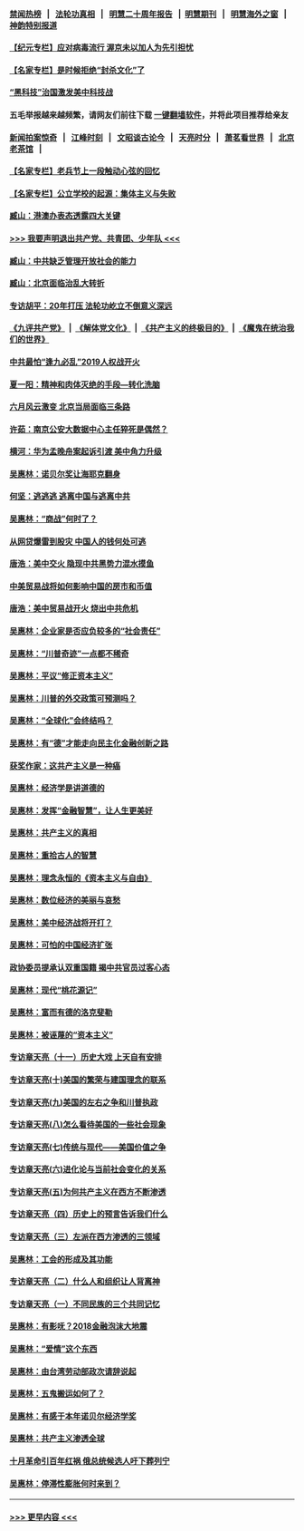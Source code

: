 #### [禁闻热榜](热点新闻.md?=0)  &nbsp;&nbsp;|&nbsp;&nbsp; [法轮功真相](https://github.com/gfw-breaker/truth/blob/master/README.md?=0) &nbsp;&nbsp;|&nbsp;&nbsp; [明慧二十周年报告](https://github.com/gfw-breaker/mh-reports/blob/master/README.md?=0) &nbsp;&nbsp;|&nbsp;&nbsp;[明慧期刊](https://github.com/gfw-breaker/mh-qikan) &nbsp;&nbsp;|&nbsp;&nbsp; [明慧海外之窗](https://github.com/gfw-breaker/mh-news/blob/master/README.md?=0) &nbsp;&nbsp;|&nbsp;&nbsp; [神韵特别报道](https://github.com/gfw-breaker/mh-news/blob/master/shenyun.md?=0)
#### [【纪元专栏】应对病毒流行 渥京未以加人为先引担忧](../pages/nsc423/n11875714.md?t=02231831) 
#### [【名家专栏】是时候拒绝“封杀文化”了](../pages/nsc423/n11814093.md?t=02231831) 
#### [“黑科技”治国激发美中科技战](../pages/nsc423/n11638056.md?t=02231831) 
#### 五毛举报越来越频繁，请网友们前往下载 [一键翻墙软件](https://github.com/gfw-breaker/ssr-accounts)，并将此项目推荐给亲友
#### [新闻拍案惊奇](https://github.com/gfw-breaker/banned-news/blob/master/pages/link4.md) &nbsp;&nbsp;|&nbsp;&nbsp; [江峰时刻](https://github.com/gfw-breaker/banned-news/blob/master/pages/link4.md) &nbsp;&nbsp;|&nbsp;&nbsp; [文昭谈古论今](https://github.com/gfw-breaker/banned-news/blob/master/pages/link4.md) &nbsp;&nbsp;|&nbsp;&nbsp; [天亮时分](https://github.com/gfw-breaker/banned-news/blob/master/pages/link4.md) &nbsp;&nbsp;|&nbsp;&nbsp; [萧茗看世界](https://github.com/gfw-breaker/banned-news/blob/master/pages/link4.md) &nbsp;&nbsp;|&nbsp;&nbsp; [北京老茶馆](https://github.com/gfw-breaker/banned-news/blob/master/pages/link4.md) &nbsp;&nbsp;|&nbsp;&nbsp; 
#### [【名家专栏】老兵节上一段触动心弦的回忆](../pages/nsc423/n11646016.md?t=02231831) 
#### [【名家专栏】公立学校的起源：集体主义与失败](../pages/nsc423/n11601833.md?t=02231831) 
#### [臧山：港澳办表态透露四大关键](../pages/nsc423/n11421628.md?t=02231831) 
#### [>>> 我要声明退出共产党、共青团、少年队 <<<](https://github.com/begood0513/goodnews/blob/master/quit/letter.md) 
#### [臧山：中共缺乏管理开放社会的能力](../pages/nsc423/n11407457.md?t=02231831) 
#### [臧山：北京面临治乱大转折](../pages/nsc423/n11406895.md?t=02231831) 
#### [专访胡平：20年打压 法轮功屹立不倒意义深远](../pages/nsc423/n11398800.md?t=02231831) 
#### [《九评共产党》](https://github.com/begood0513/9ping.md/blob/master/README.md) &nbsp;|&nbsp; [《解体党文化》](../../../../jtdwh.md/blob/master/README.md)  &nbsp;|&nbsp; [《共产主义的终极目的》](../../../../gczydzjmd.md/blob/master/README.md) &nbsp;|&nbsp; [《魔鬼在统治我们的世界》](../../../../mgztzwmdsj.md/blob/master/README.md) 
#### [中共最怕“逢九必乱”2019人权战开火](../pages/nsc423/n11385248.md?t=02231831) 
#### [夏一阳：精神和肉体灭绝的手段—转化洗脑](../pages/nsc423/n11368250.md?t=02231831) 
#### [六月风云激变 北京当局面临三条路](../pages/nsc423/n11313668.md?t=02231831) 
#### [许茹：南京公安大数据中心主任猝死是偶然？](../pages/nsc423/n11064744.md?t=02231831) 
#### [横河：华为孟晚舟案起诉引渡 美中角力升级](../pages/nsc423/n11027230.md?t=02231831) 
#### [吴惠林：诺贝尔奖让海耶克翻身](../pages/nsc423/n10890049.md?t=02231831) 
#### [何坚：逃逃逃 逃离中国与逃离中共](../pages/nsc423/n10592891.md?t=02231831) 
#### [吴惠林：“商战”何时了？](../pages/nsc423/n10573558.md?t=02231831) 
#### [从网贷爆雷到股灾 中国人的钱何处可逃](../pages/nsc423/n10572800.md?t=02231831) 
#### [唐浩：美中交火 隐现中共黑势力混水摸鱼](../pages/nsc423/n10544040.md?t=02231831) 
#### [中美贸易战将如何影响中国的房市和币值](../pages/nsc423/n10543697.md?t=02231831) 
#### [唐浩：美中贸易战开火 烧出中共危机](../pages/nsc423/n10540126.md?t=02231831) 
#### [吴惠林：企业家是否应负较多的“社会责任”](../pages/nsc423/n10535022.md?t=02231831) 
#### [吴惠林：“川普奇迹”一点都不稀奇](../pages/nsc423/n10512808.md?t=02231831) 
#### [吴惠林：平议“修正资本主义”](../pages/nsc423/n10495724.md?t=02231831) 
#### [吴惠林：川普的外交政策可预测吗？](../pages/nsc423/n10462387.md?t=02231831) 
#### [吴惠林：“全球化”会终结吗？](../pages/nsc423/n10452838.md?t=02231831) 
#### [吴惠林：有“德”才能走向民主化金融创新之路](../pages/nsc423/n10432292.md?t=02231831) 
#### [获奖作家：这共产主义是一种癌](../pages/nsc423/n10431541.md?t=02231831) 
#### [吴惠林：经济学是讲道德的](../pages/nsc423/n10398014.md?t=02231831) 
#### [吴惠林：发挥“金融智慧”，让人生更美好](../pages/nsc423/n10375019.md?t=02231831) 
#### [吴惠林：共产主义的真相](../pages/nsc423/n10351394.md?t=02231831) 
#### [吴惠林：重拾古人的智慧](../pages/nsc423/n10337691.md?t=02231831) 
#### [吴惠林：理念永恒的《资本主义与自由》](../pages/nsc423/n10316274.md?t=02231831) 
#### [吴惠林：数位经济的美丽与哀愁](../pages/nsc423/n10292946.md?t=02231831) 
#### [吴惠林：美中经济战将开打？](../pages/nsc423/n10258825.md?t=02231831) 
#### [吴惠林：可怕的中国经济扩张](../pages/nsc423/n10219147.md?t=02231831) 
#### [政协委员提承认双重国籍 揭中共官员过客心态](../pages/nsc423/n10208809.md?t=02231831) 
#### [吴惠林：现代“桃花源记”](../pages/nsc423/n10185234.md?t=02231831) 
#### [吴惠林：富而有德的洛克斐勒](../pages/nsc423/n10142264.md?t=02231831) 
#### [吴惠林：被诬蔑的“资本主义”](../pages/nsc423/n10124816.md?t=02231831) 
#### [专访章天亮（十一）历史大戏 上天自有安排](../pages/nsc423/n10094905.md?t=02231831) 
#### [专访章天亮(十)美国的繁荣与建国理念的联系](../pages/nsc423/n10094899.md?t=02231831) 
#### [专访章天亮(九)美国的左右之争和川普执政](../pages/nsc423/n10094889.md?t=02231831) 
#### [专访章天亮(八)怎么看待美国的一些社会现象](../pages/nsc423/n10094857.md?t=02231831) 
#### [专访章天亮(七)传统与现代——美国价值之争](../pages/nsc423/n10093140.md?t=02231831) 
#### [专访章天亮(六)进化论与当前社会变化的关系](../pages/nsc423/n10092036.md?t=02231831) 
#### [专访章天亮(五)为何共产主义在西方不断渗透](../pages/nsc423/n10083620.md?t=02231831) 
#### [专访章天亮（四）历史上的预言告诉我们什么](../pages/nsc423/n10083606.md?t=02231831) 
#### [专访章天亮（三）左派在西方渗透的三领域](../pages/nsc423/n10081115.md?t=02231831) 
#### [吴惠林：工会的形成及其功能](../pages/nsc423/n10080633.md?t=02231831) 
#### [专访章天亮（二）什么人和组织让人背离神](../pages/nsc423/n10076637.md?t=02231831) 
#### [专访章天亮（一）不同民族的三个共同记忆](../pages/nsc423/n10074188.md?t=02231831) 
#### [吴惠林：有影呒？2018金融泡沫大地震](../pages/nsc423/n10040534.md?t=02231831) 
#### [吴惠林：“爱情”这个东西](../pages/nsc423/n10019423.md?t=02231831) 
#### [吴惠林：由台湾劳动部政次请辞说起](../pages/nsc423/n9979679.md?t=02231831) 
#### [吴惠林：五鬼搬运如何了？](../pages/nsc423/n9925338.md?t=02231831) 
#### [吴惠林：有感于本年诺贝尔经济学奖](../pages/nsc423/n9871883.md?t=02231831) 
#### [吴惠林：共产主义渗透全球](../pages/nsc423/n9812748.md?t=02231831) 
#### [十月革命引百年红祸 俄总统候选人吁下葬列宁](../pages/nsc423/n9810182.md?t=02231831) 
#### [吴惠林：停滞性膨胀何时来到？](../pages/nsc423/n9764136.md?t=02231831) 

----
#### [ >>> 更早内容 <<< ](../indexes/nsc423-earlier.md)
